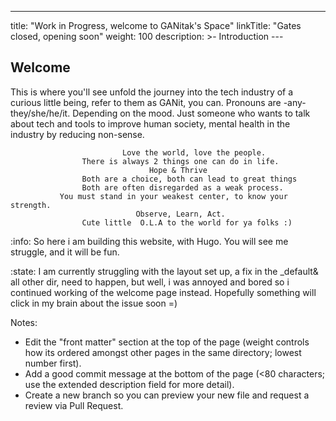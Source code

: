 ---
title: "Work in Progress, welcome to GANitak's Space"
linkTitle: "Gates closed, opening soon"
weight: 100
description: >- Introduction
     ---
## Welcome

This is where you'll see unfold the journey into the tech industry of a curious little being, refer to them as GANit, you can. Pronouns are -any- they/she/he/it. Depending on the mood. Just someone who wants to talk about tech and tools to improve human society, mental health in the industry by reducing non-sense. 

     
                             Love the world, love the people.
                    There is always 2 things one can do in life.
                                   Hope & Thrive
                    Both are a choice, both can lead to great things
                    Both are often disregarded as a weak process. 
               You must stand in your weakest center, to know your strength. 
                                Observe, Learn, Act.
                    Cute little  O.L.A to the world for ya folks :)                            


:info: 
So here i am building this website, with Hugo.
You will see me struggle, and it will be fun.

:state: 
I am currently struggling with the layout set up, a fix in the _default& all other dir, need to happen, but well, i was annoyed and bored so i continued working of the welcome page instead.
Hopefully something will click in my brain about the issue soon =) 

Notes:
* Edit the "front matter" section at the top of the page (weight controls how its ordered amongst other pages in the same directory; lowest number first).
* Add a good commit message at the bottom of the page (<80 characters; use the extended description field for more detail).
* Create a new branch so you can preview your new file and request a review via Pull Request.
